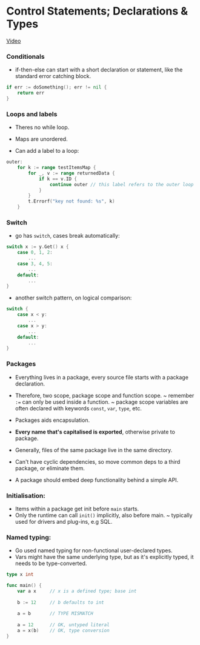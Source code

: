 # Control Statements; Declarations & Types

[Video](https://www.youtube.com/watch?v=qpHLhmoV3BY&list=PLoILbKo9rG3skRCj37Kn5Zj803hhiuRK6&index=8)

### Conditionals
- if-then-else can start with a short declaration or statement, like the standard error catching block.
```go
if err := doSomething(); err != nil {
    return err
}
```

### Loops and labels
- Theres no while loop.
- Maps are unordered.

- Can add a label to a loop:
```go
outer:
    for k := range testItemsMap {
        for _, v := range returnedData {
            if k == v.ID {
                continue outer // this label refers to the outer loop
            }
        }
        t.Errorf("key not found: %s", k)
    }
```

### Switch
- go has `switch`, cases break automatically:
```go
switch x := y.Get() x {
    case 0, 1, 2:
        ...
    case 3, 4, 5:
        ...
    default:
        ...
}
```
- another switch pattern, on logical comparison:
```go
switch {
    case x < y:
        ...
    case x > y:
        ...
    default:
        ...
}
```

### Packages
- Everything lives in a package, every source file starts with a package declaration.
- Therefore, two scope, package scope and function scope.
    ~ remember `:=` can only be used inside a function.
    ~ package scope variables are often declared with keywords `const`, `var`, `type`, etc.

- Packages aids encapsulation.
- <b>Every name that's capitalised is exported</b>, otherwise private to package.
- Generally, files of the same package live in the same directory.
- Can't have cyclic dependencies, so move common deps to a third package, or eliminate them.
- A package should embed deep functionality behind a simple API.

### Initialisation:
- Items within a package get init before `main` starts.
- Only the runtime can call `init()` implicitly, also before main.
    ~ typically used for drivers and plug-ins, e.g SQL.

### Named typing:
- Go used named typing for non-functional user-declared types.
- Vars might have the same underlying type, but as it's explicitly typed, it needs to be type-converted.
```go
type x int

func main() {
    var a x     // x is a defined type; base int
    
    b := 12     // b defaults to int
    
    a = b       // TYPE MISMATCH
    
    a = 12      // OK, untyped literal
    a = x(b)    // OK, type conversion
}
```
